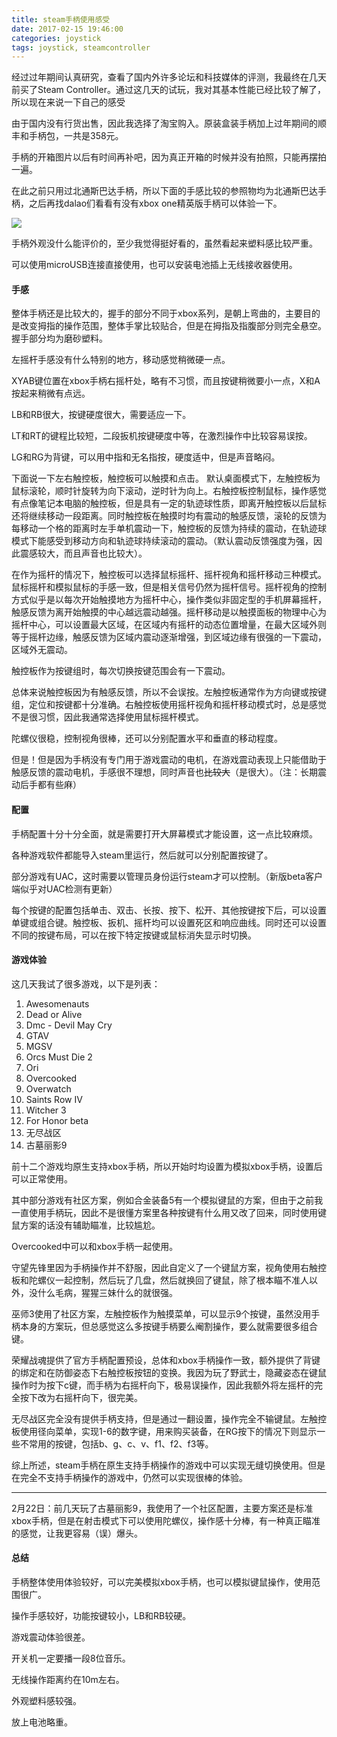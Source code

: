 ```yaml
---
title: steam手柄使用感受
date: 2017-02-15 19:46:00
categories: joystick
tags: joystick, steamcontroller
---
```

经过过年期间认真研究，查看了国内外许多论坛和科技媒体的评测，我最终在几天前买了Steam Controller。通过这几天的试玩，我对其基本性能已经比较了解了，所以现在来说一下自己的感受<!--more-->

由于国内没有行货出售，因此我选择了淘宝购入。原装盒装手柄加上过年期间的顺丰和手柄包，一共是358元。

手柄的开箱图片以后有时间再补吧，因为真正开箱的时候并没有拍照，只能再摆拍一遍。

在此之前只用过北通斯巴达手柄，所以下面的手感比较的参照物均为北通斯巴达手柄，之后再找dalao们看看有没有xbox one精英版手柄可以体验一下。

![](http://p1.bqimg.com/567571/06fd6d388c8484d7.png)

手柄外观没什么能评价的，至少我觉得挺好看的，虽然看起来塑料感比较严重。

可以使用microUSB连接直接使用，也可以安装电池插上无线接收器使用。

#### 手感

整体手柄还是比较大的，握手的部分不同于xbox系列，是朝上弯曲的，主要目的是改变拇指的操作范围，整体手掌比较贴合，但是在拇指及指腹部分则完全悬空。握手部分均为磨砂塑料。

左摇杆手感没有什么特别的地方，移动感觉稍微硬一点。

XYAB键位置在xbox手柄右摇杆处，略有不习惯，而且按键稍微要小一点，X和A按起来稍微有点远。

LB和RB很大，按键硬度很大，需要适应一下。

LT和RT的键程比较短，二段扳机按键硬度中等，在激烈操作中比较容易误按。

LG和RG为背键，可以用中指和无名指按，硬度适中，但是声音略闷。

下面说一下左右触控板，触控板可以触摸和点击。
默认桌面模式下，左触控板为鼠标滚轮，顺时针旋转为向下滚动，逆时针为向上。右触控板控制鼠标，操作感觉有点像笔记本电脑的触控板，但是具有一定的轨迹球性质，即离开触控板以后鼠标还将继续移动一段距离。同时触控板在触摸时均有震动的触感反馈，滚轮的反馈为每移动一个格的距离时左手单机震动一下，触控板的反馈为持续的震动，在轨迹球模式下能感受到移动方向和轨迹球持续滚动的震动。（默认震动反馈强度为强，因此震感较大，而且声音也比较大）。

在作为摇杆的情况下，触控板可以选择鼠标摇杆、摇杆视角和摇杆移动三种模式。鼠标摇杆和模拟鼠标的手感一致，但是相关信号仍然为摇杆信号。摇杆视角的控制方式似乎是以每次开始触摸地方为摇杆中心，操作类似非固定型的手机屏幕摇杆，触感反馈为离开始触摸的中心越远震动越强。摇杆移动是以触摸面板的物理中心为摇杆中心，可以设置最大区域，在区域内有摇杆的动态位置增量，在最大区域外则等于摇杆边缘，触感反馈为区域内震动逐渐增强，到区域边缘有很强的一下震动，区域外无震动。

触控板作为按键组时，每次切换按键范围会有一下震动。

总体来说触控板因为有触感反馈，所以不会误按。左触控板通常作为方向键或按键组，定位和按键都十分准确。右触控板使用摇杆视角和摇杆移动模式时，总是感觉不是很习惯，因此我通常选择使用鼠标摇杆模式。

陀螺仪很稳，控制视角很棒，还可以分别配置水平和垂直的移动程度。

但是！但是因为手柄没有专门用于游戏震动的电机，在游戏震动表现上只能借助于触感反馈的震动电机，手感很不理想，同时声音也~~比较大~~（是很大）。（注：长期震动后手都有些麻）

#### 配置

手柄配置十分十分全面，就是需要打开大屏幕模式才能设置，这一点比较麻烦。

各种游戏软件都能导入steam里运行，然后就可以分别配置按键了。

部分游戏有UAC，这时需要以管理员身份运行steam才可以控制。（新版beta客户端似乎对UAC检测有更新）

每个按键的配置包括单击、双击、长按、按下、松开、其他按键按下后，可以设置单键或组合键。触控板、扳机、摇杆均可以设置死区和响应曲线。同时还可以设置不同的按键布局，可以在按下特定按键或鼠标消失显示时切换。

#### 游戏体验

这几天我试了很多游戏，以下是列表：

1. Awesomenauts
2. Dead or Alive
3. Dmc - Devil May Cry
4. GTAV
5. MGSV
6. Orcs Must Die 2
7. Ori
8. Overcooked
9. Overwatch
10. Saints Row IV
11. Witcher 3
12. For Honor beta
13. 无尽战区
14. 古墓丽影9

前十二个游戏均原生支持xbox手柄，所以开始时均设置为模拟xbox手柄，设置后可以正常使用。

其中部分游戏有社区方案，例如合金装备5有一个模拟键鼠的方案，但由于之前我一直使用手柄玩，因此不是很懂方案里各种按键有什么用又改了回来，同时使用键鼠方案的话没有辅助瞄准，比较尴尬。

Overcooked中可以和xbox手柄一起使用。

守望先锋里因为手柄操作并不舒服，因此自定义了一个键鼠方案，视角使用右触控板和陀螺仪一起控制，然后玩了几盘，然后就换回了键鼠，除了根本瞄不准人以外，没什么毛病，猩猩三妹什么的就很强。

巫师3使用了社区方案，左触控板作为触摸菜单，可以显示9个按键，虽然没用手柄本身的方案玩，但总感觉这么多按键手柄要么阉割操作，要么就需要很多组合键。

荣耀战魂提供了官方手柄配置预设，总体和xbox手柄操作一致，额外提供了背键的绑定和在防御姿态下右触控板按钮的变换。我因为玩了野武士，隐藏姿态在键鼠操作时为按下c键，而手柄为右摇杆向下，极易误操作，因此我额外将左摇杆的完全按下改为右摇杆向下，很完美。

无尽战区完全没有提供手柄支持，但是通过一翻设置，操作完全不输键鼠。左触控板使用径向菜单，实现1-6的数字键，用来购买装备，在RG按下的情况下则显示一些不常用的按键，包括b、g、c、v、f1、f2、f3等。

综上所述，steam手柄在原生支持手柄操作的游戏中可以实现无缝切换使用。但是在完全不支持手柄操作的游戏中，仍然可以实现很棒的体验。

---

2月22日：前几天玩了古墓丽影9，我使用了一个社区配置，主要方案还是标准xbox手柄，但是在射击模式下可以使用陀螺仪，操作感十分棒，有一种真正瞄准的感觉，让我更容易（误）爆头。

#### 总结

手柄整体使用体验较好，可以完美模拟xbox手柄，也可以模拟键鼠操作，使用范围很广。

操作手感较好，功能按键较小，LB和RB较硬。

游戏震动体验很差。

开关机一定要播一段8位音乐。

无线操作距离约在10m左右。

外观塑料感较强。

放上电池略重。